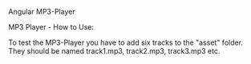 Angular MP3-Player

MP3 Player - How to Use:

To test the MP3-Player you have to add six tracks to the "asset" folder. 
They should be named track1.mp3, track2.mp3, track3.mp3 etc.